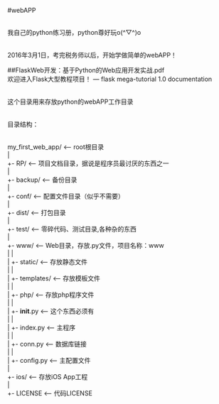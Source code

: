 #webAPP

<br>我自己的python练习册，python尊好玩o(^▽^)o

<br>2016年3月1日，考完税务师以后，开始学做简单的webAPP！

##FlaskWeb开发：基于Python的Web应用开发实战.pdf
<br>欢迎进入Flask大型教程项目！ — flask mega-tutorial 1.0 documentation


<br>这个目录用来存放python的webAPP工作目录

<br>目录结构：



<br>my_first_web_app/        <-- root根目录
<br>|
<br>+- RP/                   <-- 项目文档目录，据说是程序员最讨厌的东西之一
<br>|
<br>+- backup/               <-- 备份目录
<br>|
<br>+- conf/                 <-- 配置文件目录（似乎不需要）
<br>|
<br>+- dist/                 <-- 打包目录
<br>|
<br>+- test/                 <-- 零碎代码、测试目录,各种杂的东西
<br>|
<br>+- www/                  <-- Web目录，存放.py文件，项目名称：www
<br>|  |
<br>|  +- static/            <-- 存放静态文件
<br>|  |
<br>|  +- templates/         <-- 存放模板文件
<br>|  |
<br>|  +- php/               <-- 存放php程序文件
<br>|  |
<br>|  +- __init__.py        <-- 这个东西必须有
<br>|  |
<br>|  +- index.py           <-- 主程序
<br>|  |
<br>|  +- conn.py            <-- 数据库链接
<br>|  |
<br>|  +- config.py          <-- 主配置文件
<br>|
<br>+- ios/                  <-- 存放iOS App工程
<br>|
<br>+- LICENSE               <-- 代码LICENSE

